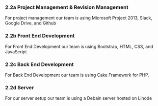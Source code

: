 ### **2.2a Project Management & Revision Management**

For project management our team is using Microsoft Project 2013, Slack,
Google Drive, and Github

### **2.2b Front End Development**

For Front End Development our team is using Bootstrap, HTML, CSS, and
JavaScript

### **2.2c Back End Development**

For Back End Development our team is using Cake Framework for PHP.

### **2.2d Server**

For our server setup our team is using a Debain server hosted on Linode
